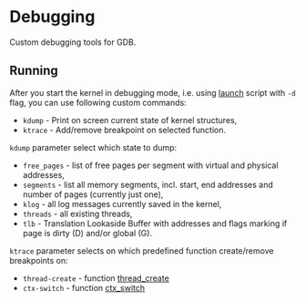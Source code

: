 # Debugging

Custom debugging tools for GDB.

Running
---

After you start the kernel in debugging mode, i.e. using
[launch](https://github.com/cahirwpz/mimiker#running) script with `-d` flag,
you can use following custom commands:

* `kdump` - Print on screen current state of kernel structures,
* `ktrace` - Add/remove breakpoint on selected function.

`kdump` parameter select which state to dump:

* `free_pages` - list of free pages per segment with virtual and physical
   addresses,
* `segments` - list all memory segments, incl. start, end addresses and
   number of pages (currently just one),
* `klog` - all log messages currently saved in the kernel,
* `threads` - all existing threads,
* `tlb` - Translation Lookaside Buffer with addresses and flags marking if page
  is dirty (D) and/or global (G).

`ktrace` parameter selects on which predefined function create/remove
breakpoints on:

* `thread-create` - function [thread_create](https://github.com/cahirwpz/mimiker/blob/master/sys/thread.c)
* `ctx-switch` - function [ctx_switch](https://github.com/cahirwpz/mimiker/blob/master/mips/switch.S)
